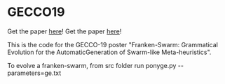 # GECCO19

Get the paper <a href=https://github.com/jair-pereira/GECCO19/blob/GECCO_Poster/19_franken_swarm.pdf>here</a>!
Get the paper <a href=https://github.com/jair-pereira/GECCO19/blob/GECCO_Poster/19_franken_swarm.pdf>here</a>!

This is the code for the GECCO-19 poster "Franken-Swarm: Grammatical Evolution for the AutomaticGeneration of Swarm-like Meta-heuristics".

To evolve a franken-swarm, from src folder run ponyge.py --parameters=ge.txt
